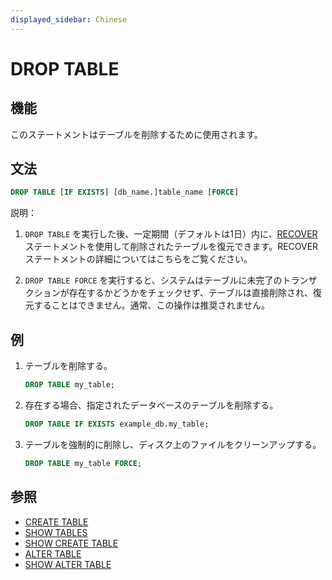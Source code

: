 ```yaml
---
displayed_sidebar: Chinese
---
```


# DROP TABLE

## 機能

このステートメントはテーブルを削除するために使用されます。

## 文法

```sql
DROP TABLE [IF EXISTS] [db_name.]table_name [FORCE]
```

説明：

1. `DROP TABLE` を実行した後、一定期間（デフォルトは1日）内に、[RECOVER](../data-definition/RECOVER.md) ステートメントを使用して削除されたテーブルを復元できます。RECOVER ステートメントの詳細についてはこちらをご覧ください。

2. `DROP TABLE FORCE` を実行すると、システムはテーブルに未完了のトランザクションが存在するかどうかをチェックせず、テーブルは直接削除され、復元することはできません。通常、この操作は推奨されません。

## 例

1. テーブルを削除する。

    ```sql
    DROP TABLE my_table;
    ```

2. 存在する場合、指定されたデータベースのテーブルを削除する。

    ```sql
    DROP TABLE IF EXISTS example_db.my_table;
    ```

3. テーブルを強制的に削除し、ディスク上のファイルをクリーンアップする。

    ```sql
    DROP TABLE my_table FORCE;
    ```

## 参照

* [CREATE TABLE](CREATE_TABLE.md)
* [SHOW TABLES](../data-manipulation/SHOW_TABLES.md)
* [SHOW CREATE TABLE](../data-manipulation/SHOW_CREATE_TABLE.md)
* [ALTER TABLE](ALTER_TABLE.md)
* [SHOW ALTER TABLE](../data-manipulation/SHOW_ALTER.md)
